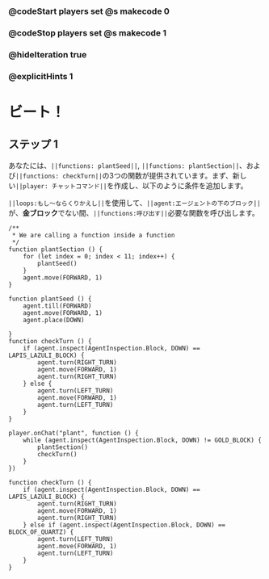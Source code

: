 ### @codeStart players set @s makecode 0
### @codeStop players set @s makecode 1

### @hideIteration true 
### @explicitHints 1


# ビート！

## ステップ 1
あなたには、``||functions: plantSeed||``, ``||functions: plantSection||``、および``||functions: checkTurn||``の3つの関数が提供されています。まず、新しい``||player: チャットコマンド||``を作成し、以下のように条件を追加します。

 ``||loops:もし〜ならくりかえし||``を使用して、``||agent:エージェントの下のブロック||``が、**金ブロック**でない間、``||functions:呼び出す||``必要な関数を呼び出します。 


```template
/**
 * We are calling a function inside a function
 */
function plantSection () {
    for (let index = 0; index < 11; index++) {
        plantSeed()
    }
    agent.move(FORWARD, 1)
}

function plantSeed () {
    agent.till(FORWARD)
    agent.move(FORWARD, 1)
    agent.place(DOWN)

}
function checkTurn () {
    if (agent.inspect(AgentInspection.Block, DOWN) == LAPIS_LAZULI_BLOCK) {
        agent.turn(RIGHT_TURN)
        agent.move(FORWARD, 1)
        agent.turn(RIGHT_TURN)
    } else {
        agent.turn(LEFT_TURN)
        agent.move(FORWARD, 1)
        agent.turn(LEFT_TURN)
    }
}

```


```ghost
player.onChat("plant", function () {
    while (agent.inspect(AgentInspection.Block, DOWN) != GOLD_BLOCK) {
        plantSection()
        checkTurn()
    }
})

function checkTurn () {
    if (agent.inspect(AgentInspection.Block, DOWN) == LAPIS_LAZULI_BLOCK) {
        agent.turn(RIGHT_TURN)
        agent.move(FORWARD, 1)
        agent.turn(RIGHT_TURN)
    } else if (agent.inspect(AgentInspection.Block, DOWN) == BLOCK_OF_QUARTZ) {
        agent.turn(LEFT_TURN)
        agent.move(FORWARD, 1)
        agent.turn(LEFT_TURN)
    }
}

```
